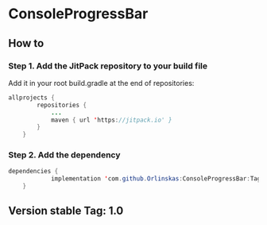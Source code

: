 # ConsoleProgressBar
## How to

### Step 1. Add the JitPack repository to your build file
Add it in your root build.gradle at the end of repositories:

```java
allprojects {
		repositories {
			...
			maven { url 'https://jitpack.io' }
		}
	}
```
  
### Step 2. Add the dependency

```java
dependencies {
	        implementation 'com.github.Orlinskas:ConsoleProgressBar:Tag'
	}
```  
## Version stable Tag: 1.0   
